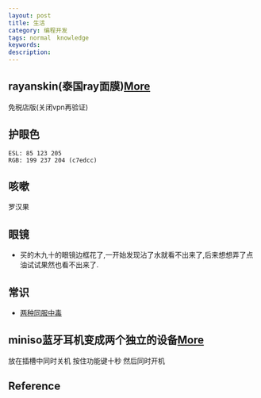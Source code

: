 ```yaml
---
layout: post
title: 生活
category: 编程开发
tags: normal　knowledge
keywords: 
description: 
---
```


## rayanskin(泰国ray面膜)[More](https://rayanskin.com/)

免税店版(关闭vpn再验证)

## 护眼色

```
ESL: 85 123 205
RGB: 199 237 204 (c7edcc)
```

## 咳嗽

罗汉果

## 眼镜

* 买的木九十的眼镜边框花了,一开始发现沾了水就看不出来了,后来想想弄了点油试试果然也看不出来了.

## 常识

* [两种同服中毒](http://news.online.sh.cn/news/gb/content/2018-09/23/content_9055043_3.htm)

## miniso蓝牙耳机变成两个独立的设备[More](https://zhidao.baidu.com/question/1696072945117503668.html)

放在插槽中同时关机 按住功能键十秒 然后同时开机

## Reference